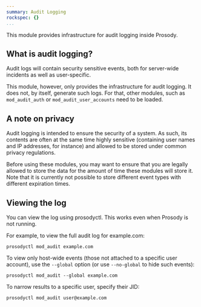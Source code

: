 ```yaml
---
summary: Audit Logging
rockspec: {}
...
```


This module provides infrastructure for audit logging inside Prosody.

## What is audit logging?

Audit logs will contain security sensitive events, both for server-wide
incidents as well as user-specific.

This module, however, only provides the infrastructure for audit logging. It
does not, by itself, generate such logs. For that, other modules, such as
`mod_audit_auth` or `mod_audit_user_accounts` need to be loaded.

## A note on privacy

Audit logging is intended to ensure the security of a system. As such, its
contents are often at the same time highly sensitive (containing user names
and IP addresses, for instance) and allowed to be stored under common privacy
regulations.

Before using these modules, you may want to ensure that you are legally
allowed to store the data for the amount of time these modules will store it.
Note that it is currently not possible to store different event types with
different expiration times.

## Viewing the log

You can view the log using prosodyctl. This works even when Prosody is not
running.

For example, to view the full audit log for example.com:

```shell
prosodyctl mod_audit example.com
```

To view only host-wide events (those not attached to a specific user account),
use the `--global` option (or use `--no-global` to hide such events):

```shell
prosodyctl mod_audit --global example.com
```

To narrow results to a specific user, specify their JID:

```shell
prosodyctl mod_audit user@example.com
```

